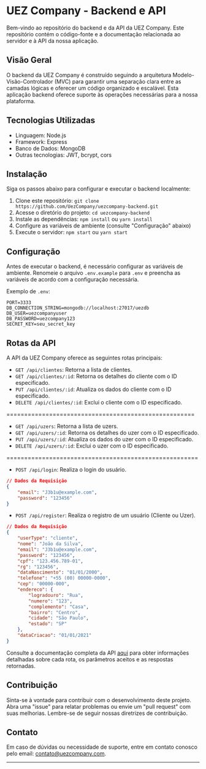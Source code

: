 # UEZ Company - Backend e API

Bem-vindo ao repositório do backend e da API da UEZ Company. Este repositório contém o código-fonte e a documentação relacionada ao servidor e à API da nossa aplicação.

## Visão Geral

O backend da UEZ Company é construído seguindo a arquitetura Modelo-Visão-Controlador (MVC) para garantir uma separação clara entre as camadas lógicas e oferecer um código organizado e escalável. Esta aplicação backend oferece suporte às operações necessárias para a nossa plataforma.

## Tecnologias Utilizadas

- Linguagem: Node.js
- Framework: Express
- Banco de Dados: MongoDB
- Outras tecnologias: JWT, bcrypt, cors

## Instalação

Siga os passos abaixo para configurar e executar o backend localmente:

1. Clone este repositório: `git clone https://github.com/UezCompany/uezcompany-backend.git`
2. Acesse o diretório do projeto: `cd uezcompany-backend`
3. Instale as dependências: `npm install` ou `yarn install`
4. Configure as variáveis de ambiente (consulte "Configuração" abaixo)
5. Execute o servidor: `npm start` ou `yarn start`

## Configuração

Antes de executar o backend, é necessário configurar as variáveis de ambiente. Renomeie o arquivo `.env.example` para `.env` e preencha as variáveis de acordo com a configuração necessária.

Exemplo de `.env`:

```
PORT=3333
DB_CONNECTION_STRING=mongodb://localhost:27017/uezdb
DB_USER=uezcompanyuser
DB_PASSWORD=uezcompany123
SECRET_KEY=seu_secret_key
```


## Rotas da API

A API da UEZ Company oferece as seguintes rotas principais:

- `GET /api/clientes`: Retorna a lista de clientes.
- `GET /api/clientes/:id`: Retorna os detalhes do cliente com o ID especificado.
- `PUT /api/clientes/:id`: Atualiza os dados do cliente com o ID especificado.
- `DELETE /api/clientes/:id`: Exclui o cliente com o ID especificado.

=====================================================

- `GET /api/uzers`: Retorna a lista de uzers.
- `GET /api/uzers/:id`: Retorna os detalhes do uzer com o ID especificado.
- `PUT /api/uzers/:id`: Atualiza os dados do uzer com o ID especificado.
- `DELETE /api/uzers/:id`: Exclui o uzer com o ID especificado.

======================================================

- `POST /api/login`: Realiza o login do usuário.

``` json
// Dados da Requisição
{
    "email": "J3b1u@example.com",
    "password": "123456"
}

```

- `POST /api/register`: Realiza o registro de um usuário (Cliente ou Uzer).

``` json
// Dados da Requisição
{
    "userType": "cliente",
    "nome": "João da Silva",
    "email": "J3b1u@example.com",
    "password": "123456",
    "cpf": "123.456.789-01",
    "rg": "123456",
    "dataNascimento": "01/01/2000",
    "telefone": "+55 (00) 00000-0000",
    "cep": "00000-000",
    "endereco": {
        "logradouro": "Rua",
        "numero": "123",
        "complemento": "Casa",
        "bairro": "Centro",
        "cidade": "São Paulo",
        "estado": "SP"
    },
    "dataCriacao": "01/01/2021"
}
```

Consulte a documentação completa da API [aqui](link-para-documentacao-da-api) para obter informações detalhadas sobre cada rota, os parâmetros aceitos e as respostas retornadas.

## Contribuição

Sinta-se à vontade para contribuir com o desenvolvimento deste projeto. Abra uma "issue" para relatar problemas ou envie um "pull request" com suas melhorias. Lembre-se de seguir nossas diretrizes de contribuição.

## Contato

Em caso de dúvidas ou necessidade de suporte, entre em contato conosco pelo email: contato@uezcompany.com.

---
